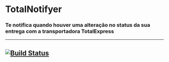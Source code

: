 # TotalNotifyer
### Te notifica quando houver uma alteração no status da sua entrega com a transportadora TotalExpress
---
## [![Build Status](https://travis-ci.com/iLuiizUHD/totalTrackerNotifyer.svg?branch=master)](https://travis-ci.com/iLuiizUHD/totalTrackerNotifyer)
